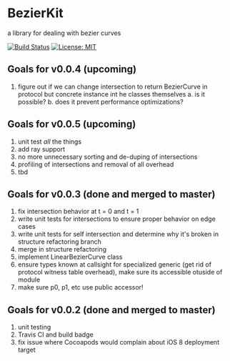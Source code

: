 # BezierKit
a library for dealing with bezier curves

[![Build Status](https://travis-ci.org/hfutrell/BezierKit.svg?branch=master)](https://travis-ci.org/hfutrell/BezierKit)
[![License: MIT](https://img.shields.io/badge/License-MIT-yellow.svg)](https://opensource.org/licenses/MIT)

## Goals for v0.0.4 (upcoming)
1. figure out if we can change intersection to return BezierCurve in protocol but concrete instance int he classes themselves
 a. is it possible?
 b. does it prevent performance optimizations?

## Goals for v0.0.5 (upcoming)
1. unit test *all* the things
2. add ray support
3. no more unnecessary sorting and de-duping of intersections
4. profiling of intersections and removal of all overhead
5. tbd

## Goals for v0.0.3 (done and merged to master)
1. fix intersection behavior at t = 0 and t = 1
2. write unit tests for intersections to ensure proper behavior on edge cases
3. write unit tests for self intersection and determine why it's broken in structure refactoring branch
4. merge in structure refactoring
5. implement LinearBezierCurve class
6. ensure types known at callsight for specialized generic (get rid of protocol witness table overhead), make sure its accessible otuside of module
7. make sure p0, p1, etc use public accessor!

## Goals for v0.0.2 (done and merged to master)
1. unit testing
2. Travis CI and build badge
3. fix issue where Cocoapods would complain about iOS 8 deployment target
